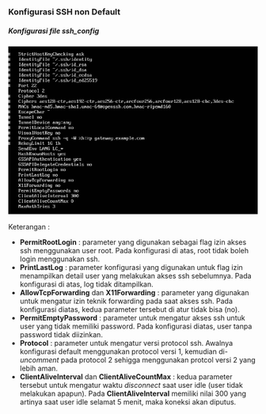 ### Konfigurasi SSH non Default

##### Konfigurasi file ssh_config
![](/assets/customssh/Capture.PNG)

Keterangan :
* **PermitRootLogin** : parameter yang digunakan sebagai flag izin akses ssh menggunakan user root. Pada konfigurasi di atas, root tidak boleh login menggunakan ssh.
* **PrintLastLog** : parameter konfigurasi yang digunakan untuk flag izin menampilkan detail user yang melakukan akses ssh sebelumnya. Pada konfigurasi di atas, log tidak ditampilkan.
* **AllowTcpForwarding** dan **X11Forwarding** : parameter yang digunakan untuk mengatur izin teknik forwarding pada saat akses ssh. Pada konfigurasi diatas, kedua parameter tersebut di atur tidak bisa (no).
* **PermitEmptyPassword** : parameter untuk mengatur akses ssh untuk user yang tidak memiliki password. Pada konfigurasi diatas, user tanpa password tidak diizinkan.
* **Protocol** : parameter untuk mengatur versi protocol ssh. Awalnya konfigurasi default menggunakan protocol versi 1, kemudian di-_uncomment_ pada protocol 2 sehigga menggunakan protcol versi 2 yang lebih aman.
* **ClientAliveInterval** dan **ClientAliveCountMax** : kedua parameter tersebut untuk mengatur waktu _disconnect_ saat user idle (user tidak melakukan apapun). Pada **ClientAliveInterval** memiliki nilai 300 yang artinya saat user idle selamat 5 menit, maka koneksi akan diputus.


